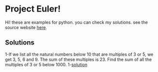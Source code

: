 # Project Euler!

Hi! these are examples for python. you can check my solutions.
see the source website [here](https://projecteuler.net/).

## Solutions

1-If we list all the natural numbers below 10 that are multiples of 3 or 5, we get 3, 5, 6 and 9. The sum of these multiples is 23.
Find the sum of all the multiples of 3 or 5 below 1000.
1-[solution](https://github.com/fatighasemi74/pythonExamples/blob/master/1.py)
